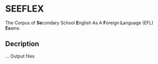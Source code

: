 # SEEFLEX
The Corpus of **Se**condary School **E**nglish As A **F**oreign **L**anguage (EFL) **Ex**ams


## Decription

... Output files